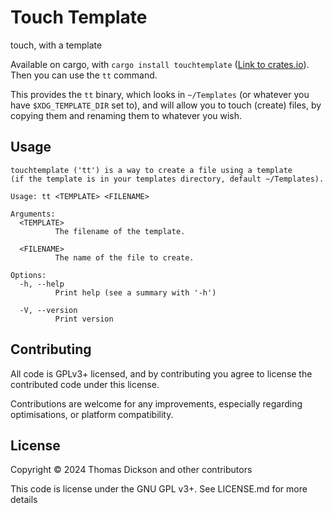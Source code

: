 # Touch Template

touch, with a template

Available on cargo, with `cargo install touchtemplate` ([Link to crates.io](https://crates.io/crates/touchtemplate)).
Then you can use the `tt` command.

This provides the `tt` binary, which looks in `~/Templates` (or whatever
you have `$XDG_TEMPLATE_DIR` set to), and will allow you to touch
(create) files, by copying them and renaming them to whatever you wish.

## Usage

```none
touchtemplate ('tt') is a way to create a file using a template 
(if the template is in your templates directory, default ~/Templates).

Usage: tt <TEMPLATE> <FILENAME>

Arguments:
  <TEMPLATE>
          The filename of the template.

  <FILENAME>
          The name of the file to create.

Options:
  -h, --help
          Print help (see a summary with '-h')

  -V, --version
          Print version
```

## Contributing

All code is GPLv3+ licensed, and by contributing you agree to
license the contributed code under this license.

Contributions are welcome for any improvements, especially regarding
optimisations, or platform compatibility.

## License

Copyright © 2024 Thomas Dickson and other contributors

This code is license under the GNU GPL v3+. See LICENSE.md for more details
